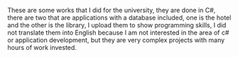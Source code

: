 These are some works that I did for the university, they are done in C#, there are two that are applications with a database included, one is the hotel and the other is the library, I upload them to show programming skills, I did not translate them into English because I am not interested in the area of c# or application development, but they are very complex projects with many hours of work invested.
